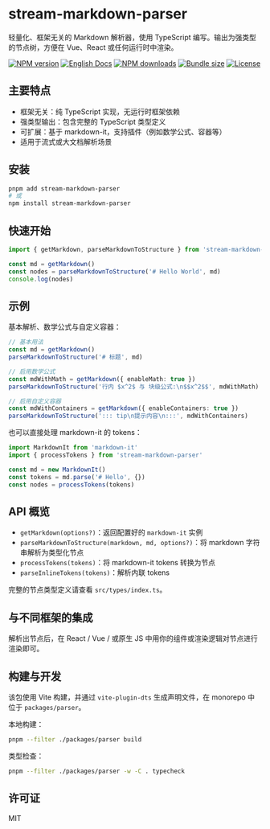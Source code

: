 # stream-markdown-parser

轻量化、框架无关的 Markdown 解析器，使用 TypeScript 编写。输出为强类型的节点树，方便在 Vue、React 或任何运行时中渲染。

[![NPM version](https://img.shields.io/npm/v/stream-markdown-parser?color=a1b858&label=)](https://www.npmjs.com/package/stream-markdown-parser)
[![English Docs](https://img.shields.io/badge/docs-English-blue)](README.md)
[![NPM downloads](https://img.shields.io/npm/dm/stream-markdown-parser)](https://www.npmjs.com/package/stream-markdown-parser)
[![Bundle size](https://img.shields.io/bundlephobia/minzip/stream-markdown-parser)](https://bundlephobia.com/package/stream-markdown-parser)
[![License](https://img.shields.io/npm/l/stream-markdown-parser)](./LICENSE)

## 主要特点

- 框架无关：纯 TypeScript 实现，无运行时框架依赖
- 强类型输出：包含完整的 TypeScript 类型定义
- 可扩展：基于 markdown-it，支持插件（例如数学公式、容器等）
- 适用于流式或大文档解析场景

## 安装

```bash
pnpm add stream-markdown-parser
# 或
npm install stream-markdown-parser
```

## 快速开始

```ts
import { getMarkdown, parseMarkdownToStructure } from 'stream-markdown-parser'

const md = getMarkdown()
const nodes = parseMarkdownToStructure('# Hello World', md)
console.log(nodes)
```

## 示例

基本解析、数学公式与自定义容器：

```ts
// 基本用法
const md = getMarkdown()
parseMarkdownToStructure('# 标题', md)

// 启用数学公式
const mdWithMath = getMarkdown({ enableMath: true })
parseMarkdownToStructure('行内 $x^2$ 与 块级公式:\n$$x^2$$', mdWithMath)

// 启用自定义容器
const mdWithContainers = getMarkdown({ enableContainers: true })
parseMarkdownToStructure('::: tip\n提示内容\n:::', mdWithContainers)
```

也可以直接处理 markdown-it 的 tokens：

```ts
import MarkdownIt from 'markdown-it'
import { processTokens } from 'stream-markdown-parser'

const md = new MarkdownIt()
const tokens = md.parse('# Hello', {})
const nodes = processTokens(tokens)
```

## API 概览

- `getMarkdown(options?)`：返回配置好的 `markdown-it` 实例
- `parseMarkdownToStructure(markdown, md, options?)`：将 markdown 字符串解析为类型化节点
- `processTokens(tokens)`：将 markdown-it tokens 转换为节点
- `parseInlineTokens(tokens)`：解析内联 tokens

完整的节点类型定义请查看 `src/types/index.ts`。

## 与不同框架的集成

解析出节点后，在 React / Vue / 或原生 JS 中用你的组件或渲染逻辑对节点进行渲染即可。

## 构建与开发

该包使用 Vite 构建，并通过 `vite-plugin-dts` 生成声明文件，在 monorepo 中位于 `packages/parser`。

本地构建：

```bash
pnpm --filter ./packages/parser build
```

类型检查：

```bash
pnpm --filter ./packages/parser -w -C . typecheck
```

## 许可证

MIT
